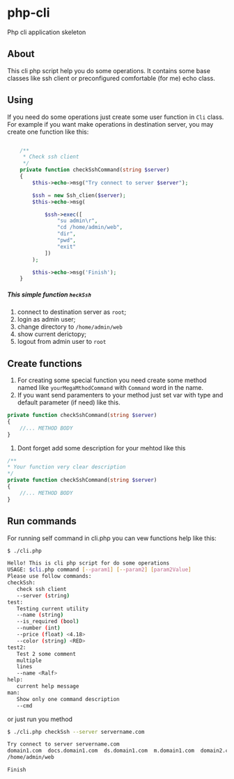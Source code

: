 # php-cli
Php cli application skeleton

## About

This cli php script help you do some operations. It contains some base classes 
like ssh client or preconfigured comfortable (for me) echo class.

## Using

If you need do some operations just create some user function in `Cli` class.
For example if you want make operations in destination server, you may create 
one function like this:

```PHP

    /**
     * Check ssh client
     */
    private function checkSshCommand(string $server)
    {
        $this->echo->msg("Try connect to server $server");

        $ssh = new Ssh_clien($server);
        $this->echo->msg(

            $ssh->exec([
                "su admin\r",
                "cd /home/admin/web",
                "dir",
                "pwd",
                "exit"
            ])
        );

        $this->echo->msg('Finish');
    }

```

##### This simple function `heckSsh`

1. connect to destination server as `root`;
1. login as admin user;
1. change directory to `/home/admin/web`
1. show current derictopy;
1. logout from admin user to `root`

## Create functions

1. For creating some special function you need create some method 
named like `yourMegaMthodCommand` with `Command` word in the name.
1. If you want send paramenters to your method just set var with 
type and default parameter (if need) like this.

```PHP
private function checkSshCommand(string $server) 
{
    //... METHOD BODY
}
```
1. Dont forget add some description for your mehtod like this

```PHP
/**
* Your function very clear description
*/
private function checkSshCommand(string $server) 
{
    //... METHOD BODY
}
```
## Run commands

For running self command in cli.php you can vew functions help like this:

```BASH
$ ./cli.php

Hello! This is cli php script for do some operations
USAGE: $cli.php command [--param1] [--param2] [param2Value]
Please use follow commands:
checkSsh:
   check ssh client
   --server (string)
test:
   Testing current utility
   --name (string)
   --is_required (bool)
   --number (int)
   --price (float) <4.18>
   --color (string) <RED>
test2:
   Test 2 some comment
   multiple
   lines
   --name <Ralf>
help:
   current help message
man:
   Show only one command description
   --cmd
```
 
 or just run you method
 
 ```BASH
 $ ./cli.php checkSsh --server servername.com
 
 Try connect to server servername.com
 domain1.com  docs.domain1.com  ds.domain1.com  m.domain1.com  domain2.com
 /home/admin/web
 
 Finish
 ```
 
